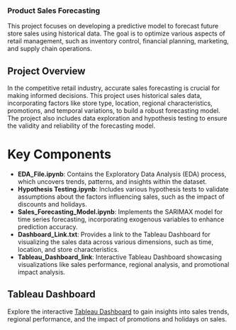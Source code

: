 ### Product Sales Forecasting

This project focuses on developing a predictive model to forecast future store sales using historical data. The goal is to optimize various aspects of retail management, such as inventory control, financial planning, marketing, and supply chain operations.

## Project Overview

In the competitive retail industry, accurate sales forecasting is crucial for making informed decisions. This project uses historical sales data, incorporating factors like store type, location, regional characteristics, promotions, and temporal variations, to build a robust forecasting model. The project also includes data exploration and hypothesis testing to ensure the validity and reliability of the forecasting model.

# Key Components

- **EDA_File.ipynb**: Contains the Exploratory Data Analysis (EDA) process, which uncovers trends, patterns, and insights within the dataset.
- **Hypothesis Testing.ipynb**: Includes various hypothesis tests to validate assumptions about the factors influencing sales, such as the impact of discounts and holidays.
- **Sales_Forecasting_Model.ipynb**: Implements the SARIMAX model for time series forecasting, incorporating exogenous variables to enhance prediction accuracy.
- **Dashboard_Link.txt**: Provides a link to the Tableau Dashboard for visualizing the sales data across various dimensions, such as time, location, and store characteristics.
- **Tableau_Dashboard_link**: Interactive Tableau Dashboard showcasing visualizations like sales performance, regional analysis, and promotional impact analysis.

## Tableau Dashboard

Explore the interactive [Tableau Dashboard](https://public.tableau.com/app/profile/aniket.patil6234/viz/AniketPatil-RetailStoreSalesDashboard/Dashboard1) to gain insights into sales trends, regional performance, and the impact of promotions and holidays on sales.
